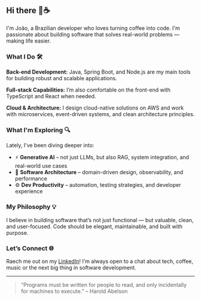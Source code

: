 ## Hi there 👋☕  
I'm João, a Brazilian developer who loves turning coffee into code. I'm passionate about building software that solves real-world problems — making life easier.

### What I Do 🛠️  
**Back-end Development:** Java, Spring Boot, and Node.js are my main tools for building robust and scalable applications.

**Full-stack Capabilities:** I’m also comfortable on the front-end with TypeScript and React when needed.

**Cloud & Architecture:** I design cloud-native solutions on AWS and work with microservices, event-driven systems, and clean architecture principles.

### What I'm Exploring 🔍  
Lately, I’ve been diving deeper into:  
- ⚡ **Generative AI** – not just LLMs, but also RAG, system integration, and real-world use cases  
- 🧱 **Software Architecture** – domain-driven design, observability, and performance  
- ⚙️ **Dev Productivity** – automation, testing strategies, and developer experience  

### My Philosophy 💡  
I believe in building software that’s not just functional — but valuable, clean, and user-focused. Code should be elegant, maintainable, and built with purpose.

### Let’s Connect 🌐  
Raech me out on my [LinkedIn](https://www.linkedin.com/in/joaoac/)! I'm always open to a chat about tech, coffee, music or the next big thing in software development.

---

> “Programs must be written for people to read, and only incidentally for machines to execute.” – Harold Abelson
